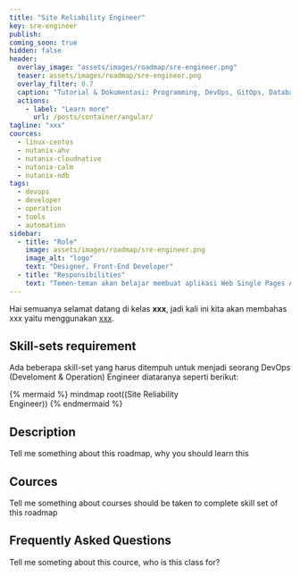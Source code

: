 ```yaml
---
title: "Site Reliability Engineer"
key: sre-engineer
publish: 
coming_soon: true
hidden: false
header:
  overlay_image: "assets/images/roadmap/sre-engineer.png"
  teaser: assets/images/roadmap/sre-engineer.png
  overlay_filter: 0.7
  caption: "Tutorial & Dokumentasi: Programming, DevOps, GitOps, Database, & Servers"
  actions:
    - label: "Learn more"
      url: /posts/container/angular/
tagline: "xxx"
cources:
  - linux-centos
  - nutanix-ahv
  - nutanix-cloudnative
  - nutanix-calm
  - nutanix-ndb
tags:
  - devops
  - developer
  - operation
  - tools
  - automation
sidebar:
  - title: "Role"
    image: assets/images/roadmap/sre-engineer.png
    image_alt: "logo"
    text: "Designer, Front-End Developer"
  - title: "Responsibilities"
    text: "Temen-teman akan belajar membuat aplikasi Web Single Pages Application (SPA) system dengan menggunakan Angular Framework"
---
```


Hai semuanya selamat datang di kelas **xxx**, jadi kali ini kita akan membahas xxx yaitu menggunakan [xxx](link). 

<!--more-->

## Skill-sets requirement

Ada beberapa skill-set yang harus ditempuh untuk menjadi seorang DevOps (Develoment & Operation) Engineer diataranya seperti berikut:

{% mermaid %}
mindmap
  root((Site Reliability <br>Engineer))
{% endmermaid %}

## Description

Tell me something about this roadmap, why you should learn this

## Cources

Tell me something about courses should be taken to complete skill set of this roadmap

## Frequently Asked Questions

Tell me someting about this cource, who is this class for?